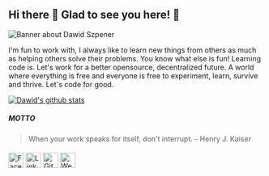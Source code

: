 ## Hi there 👋 Glad to see you here! 🤩

<img src="https://github.com/DawidSzpener/DawidSzpener/blob/main/background.png" alt="Banner about Dawid Szpener">

I'm fun to work with, I always like to learn new things from others as much as helping others solve their problems. You know what else is fun! Learning code is. Let's work for a better opensource, decentralized future. A world where everything is free and everyone is free to experiment, learn, survive and thrive. Let's code for good.

[![Dawid's github stats](https://github-readme-stats.vercel.app/api?username=DawidSzpener&hide=issues&show_icons=true&theme=tokyonight)](https://github.com/anuraghazra/github-readme-stats)

##### MOTTO

> When your work speaks for itself, don't interrupt. - Henry J. Kaiser

####

<a href="https://www.facebook.com/dawid.szpener.5" target="_blank"><img src="https://github.com/DawidSzpener/DawidSzpener/blob/main/fb.png" alt="Facebook" width="30"></a>
<a href="https://www.linkedin.com/in/dawid-szpener-b853021a1/" target="_blank"><img src="https://github.com/DawidSzpener/DawidSzpener/blob/main/in.png" alt="LinkedIn" width="30"></a>
<a href="https://github.com/DawidSzpener" target="_blank"><img src="https://github.com/DawidSzpener/DawidSzpener/blob/main/git.png" alt="GitHub" width="30"></a>
<a href="https://www.dawidszpener.com" target="_blank"><img src="https://github.com/DawidSzpener/DawidSzpener/blob/main/www.png" alt="Website" width="30"></a>

